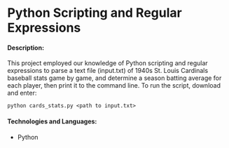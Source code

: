 # Python Scripting and Regular Expressions

#### Description:
This project employed our knowledge of Python scripting and regular expressions to parse a text file (input.txt) of 1940s St. Louis Cardinals baseball stats game by game, and determine a season batting average for each player, then print it to the command line. To run the script, download and enter:
```
python cards_stats.py <path to input.txt>
```


#### Technologies and Languages:
* Python

